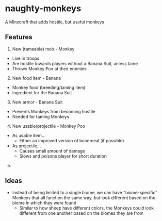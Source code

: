 # naughty-monkeys
A Minecraft that adds hostile, but useful monkeys

## Features
1. New (tameable) mob - Monkey
  - Live in troops
  - Are hostile towards players without a Banana Suit, unless tame
  - Throws Monkey Poo at their enemies
2. New food item - Banana
  - Monkey food (breeding/taming item)
  - Ingredient for the Banana Suit
3. New armor - Banana Suit
  - Prevents Monkeys from becoming hostile
  - Needed for taming Monkeys
4. New usable/projectile - Monkey Poo
  - As usable item...
    - Either an improved version of bonemeal (if possible)
  - As projectile...
    - Causes small amount of damage
    - Slows and poisons player for short duration
5.  

## Ideas

* Instead of being limited to a single biome, we can have "biome-specific" Monkeys that all function the same way, but look different based on the biome in which they were found
  * Similar to how sheep have different colors, the Monkeys could look different from one another based on the biomes they are from
